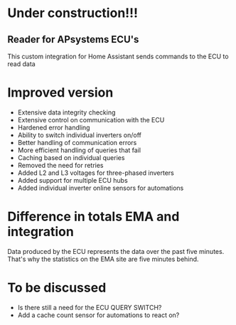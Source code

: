 # Under construction!!!

## Reader for APsystems ECU's ##
This custom integration for Home Assistant sends commands to the ECU to read data




# Improved version
- Extensive data integrity checking
- Extensive control on communication with the ECU
- Hardened error handling
- Ability to switch individual inverters on/off
- Better handling of communication errors
- More efficient handling of queries that fail
- Caching based on individual queries
- Removed the need for retries
- Added L2 and L3 voltages for three-phased inverters
- Added support for multiple ECU hubs
- Added individual inverter online sensors for automations

# Difference in totals EMA and integration
Data produced by the ECU represents the data over the past five minutes. That's why the statistics on the EMA site are five minutes behind.

# To be discussed
- Is there still a need for the ECU QUERY SWITCH?
- Add a cache count sensor for automations to react on?

